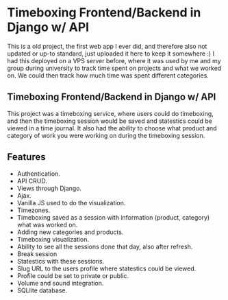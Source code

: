 # Timeboxing Frontend/Backend in Django w/ API

This is a old project, the first web app I ever did, and therefore also not updated or up-to standard, just uploaded it here to keep it somewhere :)
I had this deployed on a VPS server before, where it was used by me and my group during university to track time spent on projects and what we worked on. We could then track how much time was spent different categories.


## Timeboxing Frontend/Backend in Django w/ API

This project was a timeboxing service, where users could do timeboxing, and then the timeboxing session would be saved and statestics could be viewed in a time journal.
It also had the ability to choose what product and category of work you were working on during the timeboxing session.

## Features
- Authentication.
- API CRUD.
- Views through Django.
- Ajax.
- Vanilla JS used to do the visualization.
- Timezones.
- Timeboxing saved as a session with information (product, category) what was worked on.
- Adding new categories and products.
- Timeboxing visualization.
- Ability to see all the sessions done that day, also after refresh.
- Break session
- Statestics with these sessions.
- Slug URL to the users profile where statestics could be viewed.
- Profile could be set to private or public.
- Volume and sound integration.
- SQLlite database.
